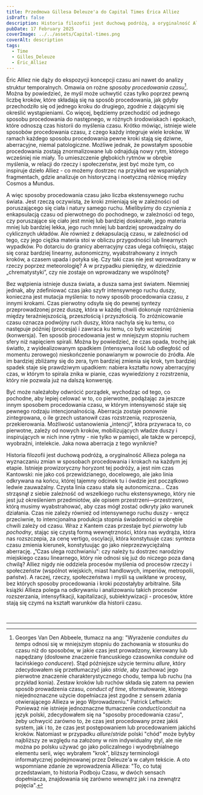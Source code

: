 ```yaml
---
title: Przedmowa Gillesa Deleuze'a do Capital Times Érica Alliez
isDraft: false
description: Historia filozofii jest duchową podróżą, a oryginalność Allieza polega na wyznaczaniu zmian w sposobach procedowania i krokach na każdym jej etapie.
pubDate: 17 February 2025
coverImage: ../../assets/Capital-times.png
coverAlt: description
tags:
  - Time
  - Gilles_Deleuze
  - Éric_Alliez
---
```


Éric Alliez nie dąży do ekspozycji koncepcji czasu ani nawet do analizy struktur temporalnych. Omawia on rożne *sposoby procedowania czasu*[^1]. Można by powiedzieć, że myśl może uchwytić czas tylko poprzez pewną liczbę kroków, które składają się na sposób procedowania, jak gdyby przechodziło się od jednego kroku do drugiego, zgodnie z dającymi się określić wystąpieniami. Co więcej, będziemy przechodzić od jednego sposobu procedowania do następnego, w różnych środowiskach i epokach, które odnoszą czas historii do myślenia czasu. Krótko mówiąc, istnieje wiele sposobów procedowania czasu, z czego każdy integruje wiele kroków. W ramach każdego sposobu procedowania pewne kroki stają się dziwne, aberracyjne, niemal patologiczne. Możliwe jednak, że powstałym sposobie procedowania zostają znormalizowane lub odnajdują nowy rytm, którego wcześniej nie miały. To umieszczenie głębokich rytmów w obrębie myślenia, w relacji do rzeczy i społeczeństw, jest być może tym, co inspiruje dzieło Alliez - co możemy dostrzec na przykład we wspaniałych fragmentach, gdzie analizuje on historyczną i noetyczną różnicę między Cosmos a Mundus.

A więc sposoby procedowania czasu jako liczba ekstensywnego ruchu świata. Jest rzeczą oczywistą, że kroki zmieniają się w zależności od poruszającego się ciała i natury samego ruchu. Mielibyśmy do czynienia z enkapsulacją czasu od pierwotnego do pochodnego, w zależności od tego, czy poruszające się ciało jest mniej lub bardziej doskonałe, jego materia mniej lub bardziej lekka, jego ruch mniej lub bardziej sprowadzalny do cyklicznych układów. Ale również z dekapsulacją czasu, w zależności od tego, czy jego ciężka materia stoi w obliczu przygodności lub linearnych wypadków. Po dotarciu do granicy aberracyjny czas ulega cofnięciu, stając się coraz bardziej linearny, autonomiczny, wyabstrahowany z innych kroków, a czasem upada i potyka się. Czy taki czas nie jest wprowadzany w rzeczy poprzez meteorologię? A w przypadku pieniędzy, w dziedzinie „chrematystyki”, czy nie zostaje on wprowadzany we wspólnotę?

Bez wątpienia istnieje dusza świata, a dusza sama jest światem. Niemniej jednak, aby zdefiniować czas jako szyfr intensywnego ruchu duszy, konieczna jest mutacja myślenia: to nowy sposób procedowania czasu, z innymi krokami. Czas pierwotny odsyła się do pewnej syntezy przeprowadzonej przez duszę, która w każdej chwili dokonuje rozróżnienia między teraźniejszością, przeszłością i przyszłością. To zróżnicowanie czasu oznacza podwójny ruch duszy, która nachyla się ku temu, co następuje później (procesja) i zawraca ku temu, co było wcześniej (konwersja). Ten sposób procedowania jest w mniejszym stopniu ruchem sfery niż napięciem spirali. Można by powiedzieć, że czas opada, trochę jak światło, z wyidealizowanym spadkiem (intensywna ilość lub odległość od momentu zerowego) nieskończenie ponawianym w powrocie do źródła. Ale im bardziej zbliżamy się do zera, tym bardziej zmienia się krok, tym bardziej spadek staje się prawdziwym upadkiem: nabiera kształtu nowy aberracyjny czas, w którym to spirala znika w pianie, czas wywiedziony z rozstrzenia, który nie pozwala już na dalszą konwersję.

Być może należałoby odwrócić porządek, wychodząc od tego, co pochodne, aby lepiej celować w to, co pierwotne, podążając za jeszcze innym sposobem procedowania czasu, w którym intensywność staje się pewnego rodzaju intencjonalnością. Aberracja zostaje ponownie zintegrowana, o ile grzech ustanowił czas rozstrzenia, rozproszenia, przekierowania. Możliwość ustanowienia „intencji”, która przywraca to, co pierwotne, zależy od nowych kroków, mobilizujących władze duszy i inspirujących w nich inne rytmy - nie tylko w pamięci, ale także w percepcji, wyobraźni, intelekcie. Jaka nowa aberracja z tego wyniknie?

Historia filozofii jest duchową podróżą, a oryginalność Allieza polega na wyznaczaniu zmian w sposobach procedowania i krokach na każdym jej etapie. Istnieje prowizoryczny horyzont tej podróży, a jest nim czas Kantowski: nie jako coś przewidzianego, docelowego, ale jako linia odkrywana na końcu, której tajemny odcinek tu i ówdzie jest początkowo ledwie zauważalny. Czysta linia czasu stała się autonomiczna... Czas strząsnął z siebie zależność od wszelkiego ruchu ekstensywnego, który nie jest już określeniem przedmiotów, ale opisem przestrzeni—przestrzeni, którą musimy wyabstrahować, aby czas mógł zostać odkryty jako warunek działania. Czas nie zależy również od intensywnego ruchu duszy - wręcz przeciwnie, to intencjonalna produkcja stopnia świadomości w obrębie chwili zależy od czasu. Wraz z Kantem czas przestaje być *pierwotny* lub *pochodny*, stając się czystą formą wewnętrzności, która nas wydrąża, która nas rozszczepia, za cenę vertigo, oscylacji, która konstytuuje czas: synteza czasu zmienia kierunek, konstytuując go jako nieprzezwyciężalną aberrację. „”Czas ulega rozchwianiu": czy należy tu dostrzec narodziny miejskiego czasu linearnego, który nie odnosi się już do niczego poza daną chwilą? Alliez nigdy nie oddziela procesów myślenia od procesów rzeczy i społeczeństw (wspólnot wiejskich, miast handlowych, imperiów, metropolii, państw). A raczej, rzeczy, społeczeństwa i myśli są uwikłane w procesy, bez których sposoby procedowania i kroki pozostałyby arbitralne. Siła książki Allieza polega na odkrywaniu i analizowaniu takich procesów rozszerzania, intensyfikacji, kapitalizacji, subiektywizacji - procesów, które stają się czymś na kształt warunków dla historii czasu.

  <br>

---


[^1]: Georges Van Den Abbeele, tłumacz na ang: "Wyrażenie *conduites du temps* odnosi się w mniejszym stopniu do zachowania w stosunku do czasu niż do sposobów, w jakie czas jest prowadzony, kierowany lub napędzany (dosłowne znaczenie francuskiego czasownika *conduire* od łacińskiego *conducere*). Stąd późniejsze użycie terminu *allure*, który zdecydowałem się przetłumaczyć jako *stride*, aby zachować jego pierwotne znaczenie charakterystycznego chodu, tempa lub ruchu (na przykład konia). Zestaw kroków lub ruchów składa się zatem na pewien sposób prowadzenia czasu, *conduct of time*, sformułowanie, którego niejednoznaczne użycie dopełniacza jest zgodne z sensem zdania otwierającego Allieza w jego Wprowadzeniu." Patrick Leftwich: Ponieważ nie istnieje jednoznaczne tłumaczenie *conduct*/*conduit* na język polski, zdecydowałem się na "sposoby procedowania czasu", żeby uchwycić zarówno to, że czas jest procedowany przez jakiś system, jak i to, że czas jest postępowaniem lub procedowaniem jakichś kroków. Natomiast w przypadku *allure*/*stride* polski "chód" może byłyby najbliższy ze względu na założony w nim indywidualny styl, ale nie można po polsku używać go jako policzalnego i wyodrębnialnego elementu serii, więc wybrałem "krok", bliższy terminologii informatycznej podejmowanej przez Deleuze'a w całym tekście. A oto wspomniane zdanie ze wprowadzenia Allieza: "To, co tutaj przedstawiam, to historia Podboju Czasu, w dwóch sensach dopełniacza, znajdowania się zarówno wewnątrz jak i na zewnątrz pojęcia". 